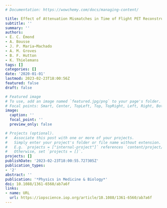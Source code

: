 ```yaml
---
# Documentation: https://wowchemy.com/docs/managing-content/

title: Effect of Attenuation Mismatches in Time of Flight PET Reconstruction
subtitle: ''
summary: ''
authors:
- É. C. Émond
- A. Bousse
- J. P. Maria~Machado
- A. M. Groves
- B. F. Hutton
- K. Thielemans
tags: []
categories: []
date: '2020-01-01'
lastmod: 2023-02-23T18:00:56Z
featured: false
draft: false

# Featured image
# To use, add an image named `featured.jpg/png` to your page's folder.
# Focal points: Smart, Center, TopLeft, Top, TopRight, Left, Right, BottomLeft, Bottom, BottomRight.
image:
  caption: ''
  focal_point: ''
  preview_only: false

# Projects (optional).
#   Associate this post with one or more of your projects.
#   Simply enter your project's folder or file name without extension.
#   E.g. `projects = ["internal-project"]` references `content/project/deep-learning/index.md`.
#   Otherwise, set `projects = []`.
projects: []
publishDate: '2023-02-23T18:00:55.727305Z'
publication_types:
- '2'
abstract: ''
publication: '*Physics in Medicine & Biology*'
doi: 10.1088/1361-6560/ab7a6f
links:
- name: URL
  url: https://iopscience.iop.org/article/10.1088/1361-6560/ab7a6f
---
```

